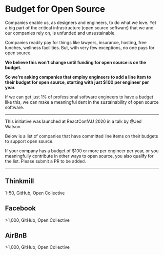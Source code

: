 # Budget for Open Source

Companies enable us, as designers and engineers, to do what we love. Yet a big part of the critical infrastructure (open source software) that we and our companies rely on, is unfunded and unsustainable.

Companies readily pay for things like lawyers, insurance, hosting, free lunches, wellness facilities. But, with very few exceptions, no one pays for open source.

**We believe this won't change until funding for open source is on the budget.**

**So we're asking companies that employ engineers to add a line item to their budget for open source, starting with just \$100 per engineer per year.**

If we can get just 1% of professional software engineers to have a budget like this, we can make a meaningful dent in the sustainability of open source software.

---

This initiative was launched at ReactConfAU 2020 in a talk by @Jed Watson.

Below is a list of companies that have committed line items on their budgets to support open source.

If your company has a budget of \$100 or more per engineer per year, or you meaningfully contribute in other ways to open source, you also qualify for the list. Please submit a PR to be added.

---

<!--
1-50 | 51-100 | 101-1,000 | >1,000

Dev size, github, OC profile (if have one)
-->

## Thinkmill

1-50, GitHub, Open Collective

## Facebook

\>1,000, GitHub, Open Collective

## AirBnB

\>1,000, GitHub, Open Collective
